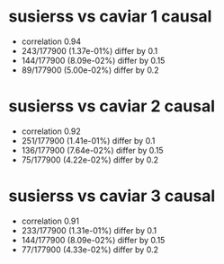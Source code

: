 # susierss vs caviar  1 causal

- correlation 0.94
- 243/177900 (1.37e-01%) differ by 0.1
- 144/177900 (8.09e-02%) differ by 0.15
- 89/177900 (5.00e-02%) differ by 0.2


# susierss vs caviar  2 causal

- correlation 0.92
- 251/177900 (1.41e-01%) differ by 0.1
- 136/177900 (7.64e-02%) differ by 0.15
- 75/177900 (4.22e-02%) differ by 0.2


# susierss vs caviar  3 causal

- correlation 0.91
- 233/177900 (1.31e-01%) differ by 0.1
- 144/177900 (8.09e-02%) differ by 0.15
- 77/177900 (4.33e-02%) differ by 0.2


